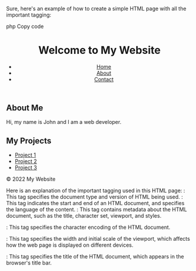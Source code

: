 Sure, here's an example of how to create a simple HTML page with all the important tagging:

php
Copy code
<!DOCTYPE html>
<html lang="en">
  <head>
    <meta charset="UTF-8">
    <meta name="viewport" content="width=device-width, initial-scale=1.0">
    <title>My First HTML Page</title>
    <style>
      /* CSS styles go here */
    </style>
  </head>
  <body>
    <header>
      <h1>Welcome to My Website</h1>
      <nav>
        <ul>
          <li><a href="#">Home</a></li>
          <li><a href="#">About</a></li>
          <li><a href="#">Contact</a></li>
        </ul>
      </nav>
    </header>
    <main>
      <section>
        <h2>About Me</h2>
        <p>Hi, my name is John and I am a web developer.</p>
      </section>
      <section>
        <h2>My Projects</h2>
        <ul>
          <li><a href="#">Project 1</a></li>
          <li><a href="#">Project 2</a></li>
          <li><a href="#">Project 3</a></li>
        </ul>
      </section>
    </main>
    <footer>
      <p>&copy; 2022 My Website</p>
    </footer>
  </body>
</html>
Here is an explanation of the important tagging used in this HTML page:

<!DOCTYPE html>: This tag specifies the document type and version of HTML being used.

<html lang="en">: This tag indicates the start and end of an HTML document, and specifies the language of the content.

<head>: This tag contains metadata about the HTML document, such as the title, character set, viewport, and styles.

<meta charset="UTF-8">: This tag specifies the character encoding of the HTML document.

<meta name="viewport" content="width=device-width, initial-scale=1.0">: This tag specifies the width and initial scale of the viewport, which affects how the web page is displayed on different devices.

<title>My First HTML Page</title>: This tag specifies the title of the HTML document, which appears in the browser's title bar.

<style>: This tag contains CSS styles that are applied to the HTML document.

<header>: This tag represents the header section of the HTML document, which typically contains a logo, navigation menu, and/or heading.

<nav>: This tag represents a navigation menu, which usually contains a list of links.

<ul>: This tag represents an unordered list of items.

<li>: This tag represents a list item, which is typically used within a <ul> or <ol> tag.

<a href="#">Home</a>: This tag represents a hyperlink, which is used to link to other web pages or resources. The href attribute specifies the URL of the resource being linked to.

<main>: This tag represents the main content of the HTML document.

<section>: This tag represents a section of content within the HTML document.

<footer>: This tag represents the footer section of the HTML document, which typically contains copyright information and/or links to social media profiles.

<p>: This tag represents a paragraph of text.

<h1> to <h6>: These tags represent headings of different levels, with <h1> being the largest and most important heading, and `<
